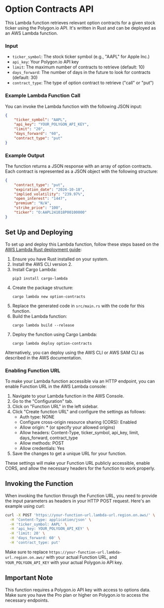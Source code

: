 # Option Contracts API

This Lambda function retrieves relevant option contracts for a given stock ticker using the Polygon.io API. It's written in Rust and can be deployed as an AWS Lambda function.

### Input

- `ticker_symbol`: The stock ticker symbol (e.g., "AAPL" for Apple Inc.)
- `api_key`: Your Polygon.io API key
- `limit`: The maximum number of contracts to retrieve (default: 10)
- `days_forward`: The number of days in the future to look for contracts (default: 30)
- `contract_type`: The type of option contract to retrieve ("call" or "put")

### Example Lambda Function Call

You can invoke the Lambda function with the following JSON input:

```json
{
    "ticker_symbol": "AAPL",
    "api_key": "YOUR_POLYGON_API_KEY",
    "limit": "20",
    "days_forward": "60",
    "contract_type": "put"
}
```

### Example Output

The function returns a JSON response with an array of option contracts. Each contract is represented as a JSON object with the following structure:

```json
{
    "contract_type": "put",
    "expiration_date": "2024-10-18",
    "implied_volatility": "239.97%",
    "open_interest": "1447",
    "premium": "N/A",
    "strike_price": "100",
    "ticker": "O:AAPL241018P00100000"
}
```

## Set Up and Deploying

To set up and deploy this Lambda function, follow these steps based on the [AWS Lambda Rust deployment guide](https://docs.aws.amazon.com/lambda/latest/dg/rust-package.html):

1. Ensure you have Rust installed on your system.
2. Install the AWS CLI version 2.
3. Install Cargo Lambda:
   ```
   pip3 install cargo-lambda
   ```
4. Create the package structure:
   ```
   cargo lambda new option-contracts
   ```
5. Replace the generated code in `src/main.rs` with the code for this function.
6. Build the Lambda function:
   ```
   cargo lambda build --release
   ```
7. Deploy the function using Cargo Lambda:
   ```
   cargo lambda deploy option-contracts
   ```

Alternatively, you can deploy using the AWS CLI or AWS SAM CLI as described in the AWS documentation.

### Enabling Function URL

To make your Lambda function accessible via an HTTP endpoint, you can enable Function URL in the AWS Lambda console:

1. Navigate to your Lambda function in the AWS Console.
2. Go to the "Configuration" tab.
3. Click on "Function URL" in the left sidebar.
4. Click "Create function URL" and configure the settings as follows:
   - Auth type: NONE
   - Configure cross-origin resource sharing (CORS): Enabled
   - Allow origin: * (or specify your allowed origins)
   - Allow headers: Content-Type, ticker_symbol, api_key, limit, days_forward, contract_type
   - Allow methods: POST
   - Allow credentials: Yes
5. Save the changes to get a unique URL for your function.

These settings will make your Function URL publicly accessible, enable CORS, and allow the necessary headers for the function to work properly.

## Invoking the Function

When invoking the function through the Function URL, you need to provide the input parameters as headers in your HTTP POST request. Here's an example using curl:

```bash
curl -X POST 'https://your-function-url.lambda-url.region.on.aws/' \
  -H 'Content-Type: application/json' \
  -H 'ticker_symbol: AAPL' \
  -H 'api_key: YOUR_POLYGON_API_KEY' \
  -H 'limit: 20' \
  -H 'days_forward: 60' \
  -H 'contract_type: put'
```

Make sure to replace `https://your-function-url.lambda-url.region.on.aws/` with your actual Function URL, and `YOUR_POLYGON_API_KEY` with your actual Polygon.io API key.

## Important Note

This function requires a Polygon.io API key with access to options data. Make sure you have the Pro plan or higher on Polygon.io to access the necessary endpoints.
